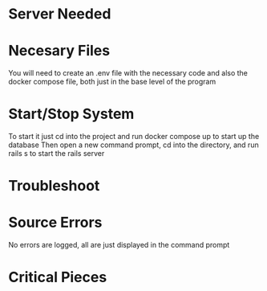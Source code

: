 # Server Needed

# Necesary Files
You will need to create an .env file with the necessary code and also the docker compose file, both just in the base level of the program
# Start/Stop System
To start it just cd into the project and run docker compose up to start up the database
Then open a new command prompt, cd into the directory, and run rails s to start the rails server
# Troubleshoot

# Source Errors
No errors are logged, all are just displayed in the command prompt
# Critical Pieces

